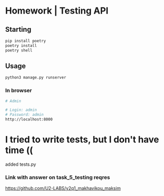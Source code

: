 # Homework | Testing API
## Starting

```bash
pip install poetry
poetry install
poetry shell
```


## Usage

```bash
python3 manage.py runserver
```

### In browser
```bash
# Admin

# Login: admin
# Password: admin
http://localhost:8000
```

# I tried to write tests, but I don't have time ((
added tests.py

### Link with answer on task_5_testing reqres
https://github.com/U2-LABS/y2q1_makhavikou_maksim
